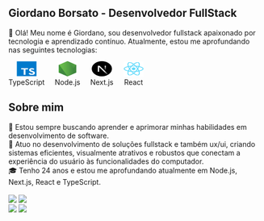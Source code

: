 ## Giordano Borsato - Desenvolvedor FullStack

👋 Olá! Meu nome é Giordano, sou desenvolvedor fullstack apaixonado por tecnologia e aprendizado contínuo. Atualmente, estou me aprofundando nas seguintes tecnologias:

<div style="display: flex; gap: 20px; align-items: center; flex-wrap: wrap;">
  <div align="center">
    <img alt="TypeScript" height="30" width="40" src="https://raw.githubusercontent.com/devicons/devicon/master/icons/typescript/typescript-original.svg"><br>TypeScript
  </div>
  <div align="center">
    <img alt="Node.js" height="30" width="40" src="https://raw.githubusercontent.com/devicons/devicon/master/icons/nodejs/nodejs-original.svg"><br>Node.js
  </div>
  <div align="center">
    <img alt="Next.js" height="30" width="40" src="https://raw.githubusercontent.com/devicons/devicon/master/icons/nextjs/nextjs-original.svg"><br>Next.js
  </div>
  <div align="center">
    <img alt="React" height="30" width="40" src="https://raw.githubusercontent.com/devicons/devicon/master/icons/react/react-original.svg"><br>React
  </div>
</div>

## Sobre mim
<div>
  🌱 Estou sempre buscando aprender e aprimorar minhas habilidades em desenvolvimento de software.<br>
  💼 Atuo no desenvolvimento de soluções fullstack e também ux/ui, criando sistemas eficientes, visualmente atrativos e robustos que conectam a experiência do usuário às funcionalidades do computador.<br>
  🎓 Tenho 24 anos e estou me aprofundando atualmente em Node.js, Next.js, React e TypeScript.<br>
</div><br>

<div>
  <img height="180cm" src="https://github-readme-stats.vercel.app/api?username=borsatogiordano&show_icons=true&theme=blue-green"/>
  <img height="180cm" src="https://github-readme-stats.vercel.app/api/top-langs/?username=borsatogiordano&layout=compact&theme=blue-green"/>
</div>

<div> 
  <a href="https://www.instagram.com/borsatogiordano_" target="_blank"><img src="https://img.shields.io/badge/-Instagram-%23E4405F?style=for-the-badge&logo=instagram&logoColor=white"></a>
  <a href="https://www.linkedin.com/in/borsatogiordano_" target="_blank"><img src="https://img.shields.io/badge/-LinkedIn-%230077B5?style=for-the-badge&logo=linkedin&logoColor=white"></a> 
</div>
